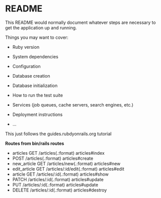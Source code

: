 # README

This README would normally document whatever steps are necessary to get the
application up and running.

Things you may want to cover:

* Ruby version

* System dependencies

* Configuration

* Database creation

* Database initialization

* How to run the test suite

* Services (job queues, cache servers, search engines, etc.)

* Deployment instructions

* ...

This just follows the guides.rubdyonrails.org tutorial

__Routes from bin/rails routes__
* articles GET    /articles(.:format)                                                                               articles#index
* POST   /articles(.:format)                                                                               articles#create
* new_article GET    /articles/new(.:format)                                                                           articles#new
* edit_article GET    /articles/:id/edit(.:format)                                                                      articles#edit
* article GET    /articles/:id(.:format)                                                                           articles#show
* PATCH  /articles/:id(.:format)                                                                           articles#update
* PUT    /articles/:id(.:format)                                                                           articles#update
* DELETE /articles/:id(.:format)                                                                           articles#destroy



